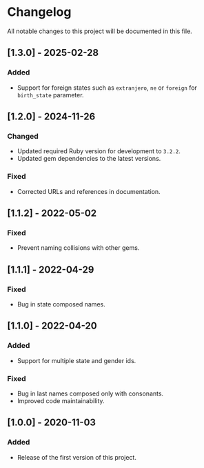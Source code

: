 # Changelog
All notable changes to this project will be documented in this file.

## [1.3.0] - 2025-02-28
### Added
  - Support for foreign states such as `extranjero`, `ne` or `foreign` for `birth_state` parameter.

## [1.2.0] - 2024-11-26
### Changed
  - Updated required Ruby version for development to `3.2.2`.
  - Updated gem dependencies to the latest versions.
### Fixed
  - Corrected URLs and references in documentation.

## [1.1.2] - 2022-05-02
### Fixed
  - Prevent naming collisions with other gems.

## [1.1.1] - 2022-04-29
### Fixed
  - Bug in state composed names.

## [1.1.0] - 2022-04-20
### Added
  - Support for multiple state and gender ids.

### Fixed
  - Bug in last names composed only with consonants.
  - Improved code maintainability.

## [1.0.0] - 2020-11-03

### Added
- Release of the first version of this project.
